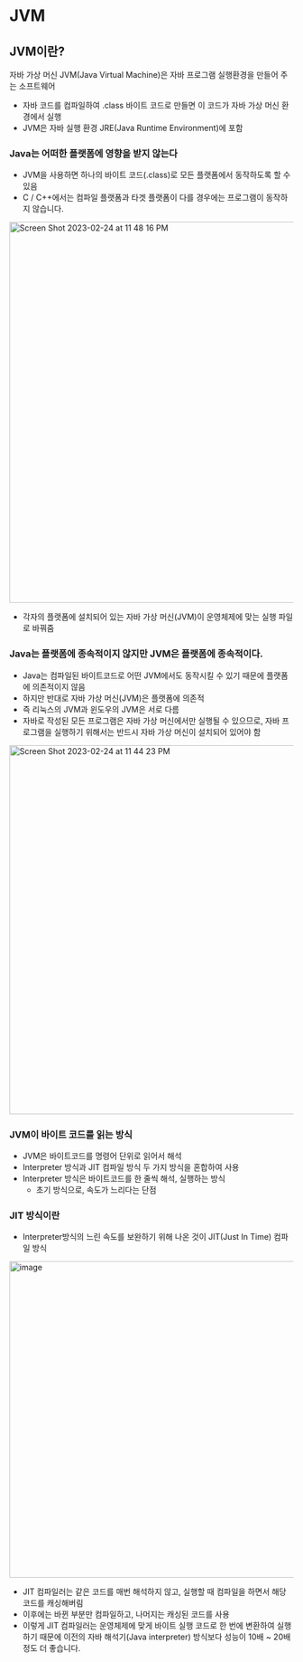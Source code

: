 # JVM
## JVM이란?
자바 가상 머신 JVM(Java Virtual Machine)은 자바 프로그램 실행환경을 만들어 주는 소프트웨어
+ 자바 코드를 컴파일하여 .class 바이트 코드로 만들면 이 코드가 자바 가상 머신 환경에서 실행
+ JVM은 자바 실행 환경 JRE(Java Runtime Environment)에 포함
### Java는 어떠한 플랫폼에 영향을 받지 않는다
+ JVM을 사용하면 하나의 바이트 코드(.class)로 모든 플랫폼에서 동작하도록 할 수 있음
+ C / C++에서는 컴파일 플랫폼과 타겟 플랫폼이 다를 경우에는 프로그램이 동작하지 않습니다.
<img width="674" alt="Screen Shot 2023-02-24 at 11 48 16 PM" src="https://user-images.githubusercontent.com/102847513/221208234-4d6e2709-d5ec-413e-aecd-f2b429ec9cdc.png">

+ 각자의 플랫폼에 설치되어 있는 자바 가상 머신(JVM)이 운영체제에 맞는 실행 파일로 바꿔줌

### Java는 플랫폼에 종속적이지 않지만 JVM은 플랫폼에 종속적이다.
+ Java는 컴파일된 바이트코드로 어떤 JVM에서도 동작시킬 수 있기 때문에 플랫폼에 의존적이지 않음
+ 하지만 반대로 자바 가상 머신(JVM)은 플랫폼에 의존적
+ 즉 리눅스의 JVM과 윈도우의 JVM은 서로 다름
+ 자바로 작성된 모든 프로그램은 자바 가상 머신에서만 실행될 수 있으므로, 자바 프로그램을 실행하기 위해서는 반드시 자바 가상 머신이 설치되어 있어야 함
 
<img width="653" alt="Screen Shot 2023-02-24 at 11 44 23 PM" src="https://user-images.githubusercontent.com/102847513/221207276-240d7342-2e3a-4ec2-a09a-ee2ee8ae3d48.png">

### JVM이 바이트 코드를 읽는 방식
+ JVM은 바이트코드를 명령어 단위로 읽어서 해석
+ Interpreter 방식과 JIT 컴파일 방식 두 가지 방식을 혼합하여 사용
+ Interpreter 방식은 바이트코드를 한 줄씩 해석, 실행하는 방식
  + 초기 방식으로, 속도가 느리다는 단점
### JIT 방식이란
+ Interpreter방식의 느린 속도를 보완하기 위해 나온 것이 JIT(Just In Time) 컴파일 방식
<img width="560" alt="image" src="https://user-images.githubusercontent.com/102847513/221209169-34f7f21d-63e5-4dcf-aca8-dc115a7836c9.png">

+ JIT 컴파일러는 같은 코드를 매번 해석하지 않고, 실행할 때 컴파일을 하면서 해당 코드를 캐싱해버림
+ 이후에는 바뀐 부분만 컴파일하고, 나머지는 캐싱된 코드를 사용
+ 이렇게 JIT 컴파일러는 운영체제에 맞게 바이트 실행 코드로 한 번에 변환하여 실행하기 때문에 이전의 자바 해석기(Java interpreter) 방식보다 성능이 10배 ~ 20배 정도 더 좋습니다.

 
